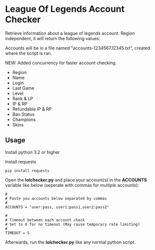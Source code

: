 # League Of Legends Account Checker
Retrieve information about a league of legends account. Region independent, it will return the following values:

Accounts will be in a file named "accounts-1234567.12345.txt", created where the script is ran.

NEW: Added concurrency for faster account checking.

* Region
* Name
* Login
* Last Game
* Level
* Rank & LP
* IP & RP
* Refundable IP & RP
* Ban Status
* Champions
* Skins

## Usage

Install python 3.2 or higher

Install requests

```
pip install requests
```

Open the **lolchecker.py** and place your account(s) in the **ACCOUNTS** variable like below (seperate with commas for multiple accounts):

```
#
# Paste you accounts below separated by commas
#
ACCOUNTS = "user:pass, user1:pass1,user2:pass2"

#
# Timeout between each account check
# Set to 0 for no timeout (May cause temporary rate limiting)
#
TIMEOUT = 5
```

Afterwards, run the **lolchecker.py** like any normal python script.
